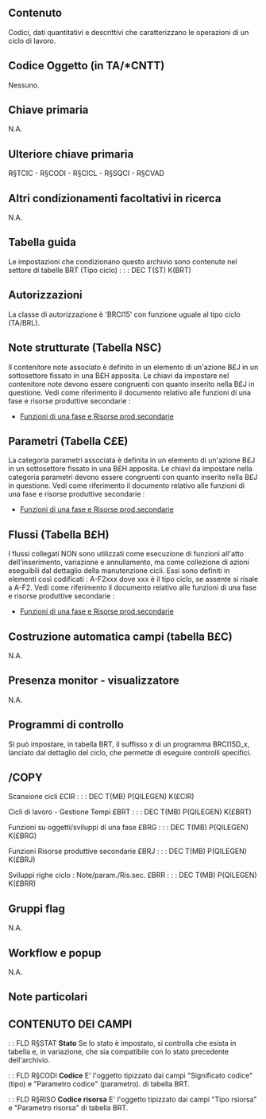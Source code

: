 ## Contenuto
Codici, dati quantitativi e descrittivi che caratterizzano le operazioni di un ciclo di lavoro.

## Codice Oggetto (in TA/*CNTT)
Nessuno.

## Chiave primaria
N.A.

## Ulteriore chiave primaria
R§TCIC - R§CODI - R§CICL - R§SQCI - R§CVAD

## Altri condizionamenti facoltativi in ricerca
N.A.

## Tabella guida
Le impostazioni che condizionano questo archivio sono contenute nel settore di tabelle BRT (Tipo ciclo) : 
 :  : DEC T(ST) K(BRT)

## Autorizzazioni
La classe di autorizzazione è 'BRCI15' con funzione uguale al tipo ciclo (TA/BRL).

## Note strutturate (Tabella NSC)
Il contenitore note associato è definito in un elemento di un'azione B£J in un sottosettore fissato in una B£H apposita. Le chiavi da impostare nel contenitore note devono essere congruenti con quanto inserito nella B£J in questione.
Vedi come riferimento il documento relativo alle funzioni di una fase e risorse produttive secondarie : 
- [Funzioni di una fase e Risorse prod.secondarie](Sorgenti/MB/DOC/BRRIPS)

## Parametri (Tabella C£E)
La categoria parametri associata è definita in un elemento di un'azione B£J in un sottosettore fissato in una B£H apposita. Le chiavi da impostare nella categoria parametri devono essere congruenti con quanto inserito nella B£J in questione.
Vedi come riferimento il documento relativo alle funzioni di una fase e risorse produttive secondarie : 
- [Funzioni di una fase e Risorse prod.secondarie](Sorgenti/MB/DOC/BRRIPS)

## Flussi (Tabella B£H)
I flussi collegati NON sono utilizzati come esecuzione di funzioni all'atto dell'inserimento, variazione e annullamento, ma come collezione di azioni eseguibili dal dettaglio della manutenzione cicli.
Essi sono definiti in elementi così codificati :  A-F2xxx dove xxx è il tipo ciclo, se assente si risale a A-F2.
Vedi come riferimento il documento relativo alle funzioni di una fase e risorse produttive secondarie : 
- [Funzioni di una fase e Risorse prod.secondarie](Sorgenti/MB/DOC/BRRIPS)

## Costruzione automatica campi (tabella B£C)
N.A.

## Presenza monitor - visualizzatore
N.A.

## Programmi di controllo
Si può impostare, in tabella BRT, il suffisso x di un programma BRCI15D_x, lanciato dal dettaglio del ciclo, che permette di eseguire controlli specifici.

## /COPY
Scansione cicli £CIR : 
 :  : DEC T(MB) P(QILEGEN) K(£CIR)

Cicli di lavoro - Gestione Tempi £BRT : 
 :  : DEC T(MB) P(QILEGEN) K(£BRT)

Funzioni su oggetti/sviluppi di una fase £BRG : 
 :  : DEC T(MB) P(QILEGEN) K(£BRG)

Funzioni Risorse produttive secondarie £BRJ : 
 :  : DEC T(MB) P(QILEGEN) K(£BRJ)

Sviluppi righe ciclo :  Note/param./Ris.sec. £BRR : 
 :  : DEC T(MB) P(QILEGEN) K(£BRR)

## Gruppi flag
N.A.

## Workflow e popup
N.A.

## Note particolari

## CONTENUTO DEI CAMPI

 :  : FLD R§STAT **Stato**
Se lo stato è impostato, si controlla che esista in tabella e, in variazione, che sia compatibile con lo stato precedente dell'archivio.

 :  : FLD R§CODI **Codice**
E' l'oggetto tipizzato dai campi "Significato codice" (tipo) e "Parametro codice" (parametro).
di tabella BRT.

 :  : FLD R§RISO **Codice risorsa**
E' l'oggetto tipizzato dai campi "Tipo rsiorsa" e "Parametro risorsa" di tabella BRT.
